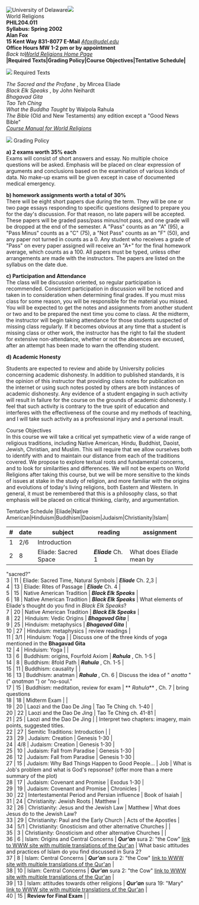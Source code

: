 ![University of Delaware](UDWbar.gif)![](image26.gif)  
World Religions  
**PHIL204.011**  
**Syllabus: Spring 2002**  
**Alan Fox**  
**15 Kent Way 831-8077 E-Mail** _[Afox@udel.edu](mailto:Afox@udel.edu)_  
**Office Hours MW 1-2 pm or by appointment**  
_Back to[World Religions Home
Page](http://www.udel.edu/Philosophy/afox/PHIL204/default.html)_  
**|Required Texts|Grading Policy|Course Objectives|Tentative Schedule|**

  

![](image3.gif) Required Texts  
    


_The Sacred and the Profane_ , by Mircea Eliade  
_Black Elk Speaks_ , by John Neihardt  
_Bhagavad Gita_  
_Tao Teh Ching_  
_What the Buddha Taught_ by Walpola Rahula  
_The Bible_ (Old and New Testaments) any edition except a "Good News Bible"  
_[Course Manual for World
Religions](http://www.udel.edu/Philosophy/afox/PHIL204/course.html)_

![](image4.gif) Grading Policy  


**a) 2 exams worth 35% each**  
Exams will consist of short answers and essay. No multiple choice questions
will be asked. Emphasis will be placed on clear expression of arguments and
conclusions based on the examination of various kinds of data. No make-up
exams will be given except in case of documented medical emergency.

**b) homework assignments worth a total of 30%**  
There will be eight short papers due during the term. They will be one or two
page essays responding to specific questions designed to prepare you for the
day's discussion. For that reason, no late papers will be accepted. These
papers will be graded pass/pass minus/not pass, and one grade will be dropped
at the end of the semester. A "Pass" counts as an "A" (95), a "Pass Minus"
counts as a "C" (75), a "Not Pass" counts as an "F" (50), and any paper not
turned in counts as a 0. Any student who receives a grade of "Pass" on every
paper assigned will receive an "A+" for the final homework average, which
counts as a 100\. All papers must be typed, unless other arrangements are made
with the instructors. The papers are listed on the syllabus on the date due.

**c) Participation and Attendance**  
The class will be discussion oriented, so regular participation is
recommended. Consistent participation in discussion will be noticed and taken
in to consideration when determining final grades. If you must miss class for
some reason, you will be responsible for the material you missed. You will be
expected to get the notes and assignments from another student or two and to
be prepared the next time you come to class. At the midterm, the instructor
will begin taking attendance for those students suspected of missing class
regularly. If it becomes obvious at any time that a student is missing class
or other work, the instructor has the right to fail the student for extensive
non-attendance, whether or not the absences are excused, after an attempt has
been made to warn the offending student.

**d) Academic Honesty**

Students are expected to review and abide by University policies concerning
academic dishonesty. In addition to published standards, it is the opinion of
this instructor that providing class notes for publication on the internet or
using such notes posted by others are both instances of academic dishonesty.
Any evidence of a student engaging in such activity will result in failure for
the course on the grounds of academic dishonesty. I feel that such activity is
contrary to the true spirit of education and interferes with the effectiveness
of the course and my methods of teaching, and I will take such activity as a
professional injury and a personal insult.  


Course Objectives  
In this course we will take a critical yet sympathetic view of a wide range of
religious traditions, including Native American, Hindu, Buddhist, Daoist,
Jewish, Christian, and Muslim. This will require that we allow ourselves both
to identify with and to maintain our distance from each of the traditions
covered. We propose to explore textual roots and fundamental concerns, and to
look for similarities and differences. We will not be experts on World
Religions after taking this course, but we will be more sensitive to the kinds
of issues at stake in the study of religion, and more familiar with the
origins and evolutions of today's living religions, both Eastern and Western.
In general, it must be remembered that this is a philosophy class, so that
emphasis will be placed on critical thinking, clarity, and argumentation.

Tentative Schedule |Eliade|Native
American|Hinduism|Buddhism|Daoism|Judaism|Christianity|Islam|

  
**#** |  **date** |  **subject** |  **reading** |  **assignment**  
---|---|---|---|---  
1 | 2/6 | Introduction |  |  
2 | 8 | Eliade: Sacred Space  | **_Eliade_** Ch. 1 |  What does Eliade mean by
"sacred?"  
3 | 11 | Eliade: Sacred Time, Natural Symbols | **_Eliade_** Ch. 2,3   |  
4 | 13 | Eliade: Rites of Passage | **_Eliade_** Ch. 4   |  
5 | 15 | Native American Tradition  | **_Black Elk Speaks_** |  
6 | 18 | Native American Tradition  | **_Black Elk Speaks_** |  What elements
of Eliade's thought do you find in _Black Elk Speaks_?  
7 | 20  | Native American Tradition | **_Black Elk Speaks_** |  
8 | 22 | Hinduism: Vedic Origins | **_Bhagavad Gita_** |  
9 | 25 | Hinduism: metaphysics  | **_Bhagavad Gita_** |  
10 | 27 | Hinduism: metaphysics | review readings  |  
11 | 3/1 | Hinduism: Yoga |  | Discuss one of the three kinds of yoga
mentioned in the __Bhagavad Gita__  
12 | 4 | Hinduism: Yoga |  |  
13 | 6  | Buddhism: origins, Fourfold Axiom | **_Rahula_** , Ch. 1-5  |  
14 | 8 | Buddhism: 8fold Path | **_Rahula_** , Ch. 1-5 |  
15 | 11 | Buddhism: causality |   |  
16 | 13 | Buddhism: anatman | **_Rahula_** , Ch. 6 | Discuss the idea of "
_anatta_ " (" _anatman_ ") or "no-soul."  
17 | 15 | Buddhism: meditation, review for exam |   ** _Rahula_** , Ch. 7 |
bring questions  
18 | 18 | Midterm Exam |   |  
19 | 20 | Laozi and the Dao De Jing | Tao Te Ching ch. 1-40 |  
20 | 22 | Laozi and the Dao De Jing | Tao Te Ching ch. 41-81 |  
21 | 25 | Laozi and the Dao De Jing |  | Interpret two chapters: imagery, main
points, suggested titles.  
22 | 27 | Semitic Traditions: Introduction |  |  
23 | 29 | Judaism: Creation | Genesis 1-30 |  
24 | 4/8 | Judaism: Creation | Genesis 1-30 |  
25 | 10  | Judaism: Fall from Paradise |  Genesis 1-30 |  
26 | 12 | Judaism: Fall from Paradise | Genesis 1-30 |  
27 | 15 | Judaism: Why Bad Things Happen to Good People... | Job | What is
Job's problem and what is God's repsonse? (offer more than a mere summary of
the plot)  
28 | 17 | Judaism: Covenant and Promise | Exodus 1-30 |  
29 | 19 | Judaism: Covenant and Promise | Chronicles |  
30 | 22 | Intertestamental Period and Persian influence | Book of Isaiah |  
31 | 24 | Christianity: Jewish Roots | Matthew |  
32 | 26 | Christianity: Jesus and the Jewish Law | Matthew | What does Jesus
do to the Jewish Law?  
33 | 29 | Christianity: Paul and the Early Church | Acts of the Apostles |  
34 | 5/1 | Christianity: Gnosticism and other alternative Churches |  |  
35 | 3 | Christianity: Gnosticism and other alternative Churches |  |  
36 | 6 | Islam: Origins and Central Concerns | **_Qur'an_** sura 2: "the Cow"
[link to WWW site with multiple translations of the
Qur'an](http://www.quran.org.uk) | What basic attitudes and practices of Islam
do you find discussed in Sura 2?  
37 | 8 | Islam: Central Concerns | **_Qur'an_** sura 2: "the Cow" [link to WWW
site with multiple translations of the Qur'an](http://www.quran.org.uk) |  
38 | 10 | Islam: Central Concerns | **_Qur'an_** sura 2: "the Cow" [link to
WWW site with multiple translations of the Qur'an](http://www.quran.org.uk) |  
39 | 13 |  Islam: attitudes towards other religions | **_Qur'an_** sura 19:
"Mary" [link to WWW site with multiple translations of the
Qur'an](http://www.quran.org.uk) |  
40 | 15 | **Review for Final Exam** |  |  
  
    
    
    
    
    


